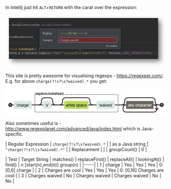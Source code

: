 In Intellij just hit `ALT`+`RETURN` with the carat over the expression:

![IntelliJ regex support at carat](https://raw.githubusercontent.com/cowinr/moostey/master/images/intellij-regex.jpg)

This site is pretty awesome for visualising regexps - https://regexper.com/. E.g. for above `charge(?!s?\s?waived).*` you get:

![Regexper website](https://raw.githubusercontent.com/cowinr/moostey/master/images/regexpr.jpg)

Also sometimes useful is - http://www.regexplanet.com/advanced/java/index.html which is Java-specific.

| Regular Expression | `charge(?!s?\s?waived).*` |
| as a Java string | `"charge(?!s?\\s?waived).*"` |
| Replacement | |
| groupCount() | 0 |

| Test | Target String | matches() | replaceFirst() | replaceAll() | lookingAt() | find() | n [start(n),end(n)] group(n) |
|-----|
| 1 | charge | Yes | Yes | Yes | 0: [0,6] charge |
| 2 | Charges are cool | Yes | Yes | Yes | 0: [0,16] Charges are cool |
| 3 | Charges waived | No | Charges waived | Charges waived | No | No |
